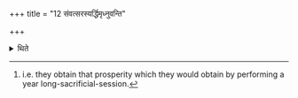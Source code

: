 +++
title = "12 संवत्सरस्यर्द्धिमृध्नुवन्ति"

+++

<details><summary>थिते</summary>

12. (The performers) prosper the prosperity of a year (by means of the performance of this session).[^1]  

[^1]: i.e. they obtain that prosperity which they would obtain by performing a year long-sacrificial-session.  

</details>
